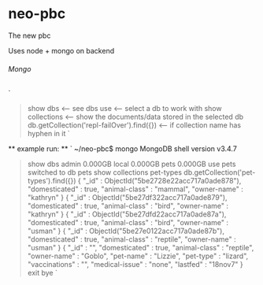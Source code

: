 # neo-pbc
The new pbc

Uses node + mongo on backend

###### Mongo
`
> show dbs   <-- see dbs
> use <db name>   <-- select a db to work with
> show collections   <-- show the documents/data stored in the selected db
> db.getCollection('repl-failOver').find({})     <-- if collection name has hyphen in it
`

** example run: **
`
~/neo-pbc$ mongo
MongoDB shell version v3.4.7
> show dbs
admin  0.000GB
local  0.000GB
pets   0.000GB
> use pets
switched to db pets
> show collections
pet-types
> db.getCollection('pet-types').find({}) 
{ "_id" : ObjectId("5be2728e22acc717a0ade878"), "domesticated" : true, "animal-class" : "mammal", "owner-name" : "kathryn" }
{ "_id" : ObjectId("5be27df322acc717a0ade879"), "domesticated" : true, "animal-class" : "bird", "owner-name" : "kathryn" }
{ "_id" : ObjectId("5be27dfd22acc717a0ade87a"), "domesticated" : true, "animal-class" : "bird", "owner-name" : "usman" }
{ "_id" : ObjectId("5be27e0122acc717a0ade87b"), "domesticated" : true, "animal-class" : "reptile", "owner-name" : "usman" }
{ "_id" : "", "domesticated" : true, "animal-class" : "reptile", "owner-name" : "Goblo", "pet-name" : "Lizzie", "pet-type" : "lizard", "vaccinations" : "", "medical-issue" : "none", "lastfed" : "18nov7" }
> exit
bye
`
